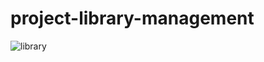 # project-library-management

![library](https://github.com/Afnan112/project-library-management/assets/130868488/565bd469-3874-49e3-9356-e629af7c8d13)
